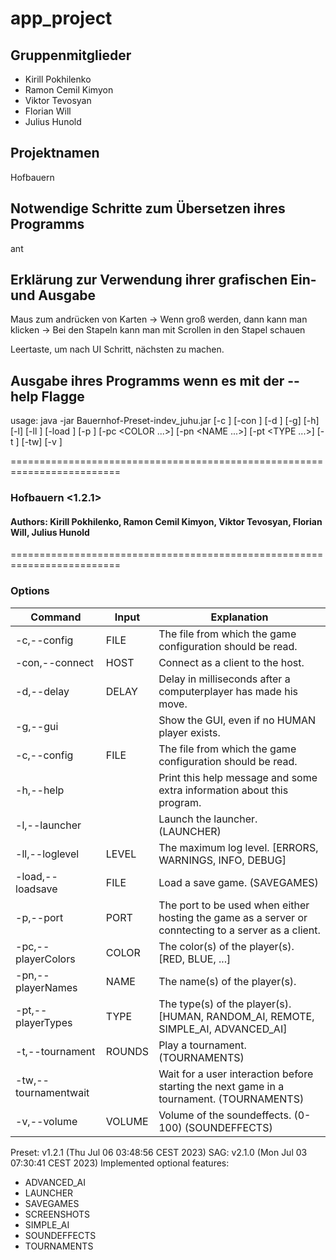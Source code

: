 # app_project

## Gruppenmitglieder

- Kirill Pokhilenko
- Ramon Cemil Kimyon
- Viktor Tevosyan
- Florian Will
- Julius Hunold

## Projektnamen

Hofbauern

## Notwendige Schritte zum Übersetzen ihres Programms

ant

## Erklärung zur Verwendung ihrer grafischen Ein- und Ausgabe

Maus zum andrücken von Karten
-> Wenn groß werden, dann kann man klicken
-> Bei den Stapeln kann man mit Scrollen in den Stapel schauen

Leertaste, um nach UI Schritt, nächsten zu machen.

## Ausgabe ihres Programms wenn es mit der --help Flagge


usage: java -jar Bauernhof-Preset-indev_juhu.jar [-c <FILE>] [-con <HOST>]
       [-d <DELAY>] [-g] [-h] [-l] [-ll <LEVEL>] [-load <FILE>] [-p
       <PORT>] [-pc <COLOR ...>] [-pn <NAME ...>] [-pt <TYPE ...>] [-t
       <ROUNDS>] [-tw] [-v <VOLUME>]

=========================================================================
### Hofbauern <1.2.1>
  
#### Authors: Kirill Pokhilenko, Ramon Cemil Kimyon, Viktor Tevosyan, Florian Will, Julius Hunold
=========================================================================

### Options

| Command          | Input     | Explanation                                                      |
| ---------------- | --------- | ---------------------------------------------------------------- |
| -c,--config      | FILE      | The file from which the game configuration should be read.       |
| -con,--connect   | HOST      | Connect as a client to the host.                                 |
| -d,--delay       | DELAY     | Delay in milliseconds after a computerplayer has made his move.  |
| -g,--gui         |           | Show the GUI, even if no HUMAN player exists.                    |
| -c,--config      | FILE      | The file from which the game configuration should be read.       |
| -h,--help        |           | Print this help message and some extra information about this program.|
|  -l,--launcher   |           | Launch the launcher. (LAUNCHER)                                  |
| -ll,--loglevel   | LEVEL     | The maximum log level. [ERRORS, WARNINGS, INFO, DEBUG]           |
| -load,--loadsave | FILE      | Load a save game. (SAVEGAMES)                                    |
| -p,--port        | PORT      | The port to be used when either hosting the game as a server or conntecting to a server as a client.|
| -pc,--playerColors| COLOR    | The color(s) of the player(s). [RED, BLUE, ...]                  |
| -pn,--playerNames| NAME      | The name(s) of the player(s).                                    |
| -pt,--playerTypes| TYPE      | The type(s) of the player(s). [HUMAN, RANDOM_AI, REMOTE, SIMPLE_AI, ADVANCED_AI]|
| -t,--tournament  | ROUNDS    | Play a tournament. (TOURNAMENTS)                                 |
| -tw,--tournamentwait|        | Wait for a user interaction before starting the next game in a tournament. (TOURNAMENTS)|
| -v,--volume      | VOLUME    | Volume of the soundeffects. (0-100) (SOUNDEFFECTS)               |      
           

 

Preset: v1.2.1 (Thu Jul 06 03:48:56 CEST 2023)
SAG: v2.1.0 (Mon Jul 03 07:30:41 CEST 2023)
Implemented optional features:
  - ADVANCED_AI
  - LAUNCHER
  - SAVEGAMES
  - SCREENSHOTS
  - SIMPLE_AI
  - SOUNDEFFECTS
  - TOURNAMENTS
